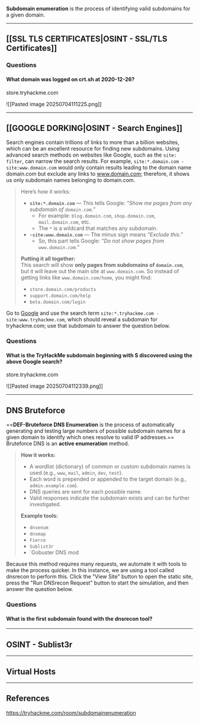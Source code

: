 **Subdomain enumeration** is the process of identifying valid subdomains for a given domain.

---

## [[SSL TLS CERTIFICATES|OSINT - SSL/TLS Certificates]]

### Questions

#### What domain was logged on crt.sh at 2020-12-26?
store.tryhackme.com

![[Pasted image 20250704111225.png]]

---

## [[GOOGLE DORKING|OSINT - Search Engines]]

Search engines contain trillions of links to more than a billion websites, which can be an excellent resource for finding new subdomains. Using advanced search methods on websites like Google, such as the `site: filter`, can narrow the search results. For example, `site:*.domain.com -site:www.domain.com` would only contain results leading to the domain name domain.com but exclude any links to www.domain.com; therefore, it shows us only subdomain names belonging to domain.com.

> Here’s how it works:
> - **`site:*.domain.com`** — This tells Google: _“Show me pages from any subdomain of `domain.com`.”_
>     - For example: `blog.domain.com`, `shop.domain.com`, `mail.domain.com`, etc.
>     - The `*` is a wildcard that matches any subdomain.
> - **`-site:www.domain.com`** — The minus sign means _“Exclude this.”_
>     - So, this part tells Google: _“Do not show pages from `www.domain.com`.”_
> 
> **Putting it all together:**  
> This search will show **only pages from subdomains of `domain.com`**, but it will leave out the main site at `www.domain.com`.
> So instead of getting links like `www.domain.com/home`, you might find:
> - `store.domain.com/products`
> - `support.domain.com/help`
> - `beta.domain.com/login`

Go to [Google](https://tryhackme.com/room/google.com) and use the search term `site:*.tryhackme.com -site:www.tryhackme.com`, which should reveal a subdomain for tryhackme.com; use that subdomain to answer the question below.

### Questions

#### What is the TryHackMe subdomain beginning with **S** discovered using the above Google search?
store.tryhackme.com

![[Pasted image 20250704112339.png]]

---

## DNS Bruteforce

==**DEF-Bruteforce DNS Enumeration** is the process of automatically generating and testing large numbers of possible subdomain names for a given domain to identify which ones resolve to valid IP addresses.== Bruteforce DNS is an **active enumeration** method.

> **How it works:**
> - A wordlist (dictionary) of common or custom subdomain names is used (e.g., `www`, `mail`, `admin`, `dev`, `test`).
> - Each word is prepended or appended to the target domain (e.g., `admin.example.com`).
> - DNS queries are sent for each possible name.
> - Valid responses indicate the subdomain exists and can be further investigated.
> 
> **Example tools:**
> - `dnsenum`
> - `dnsmap`
> - `Fierce`
> - `Sublist3r`
> - `Gobuster DNS mod

Because this method requires many requests, we automate it with tools to make the process quicker. In this instance, we are using a tool called dnsrecon to perform this. Click the "View Site" button to open the static site, press the "Run DNSrecon Request" button to start the simulation, and then answer the question below.

### Questions

#### What is the first subdomain found with the dnsrecon tool?



---

## OSINT - Sublist3r

---

## Virtual Hosts

---

## References

https://tryhackme.com/room/subdomainenumeration